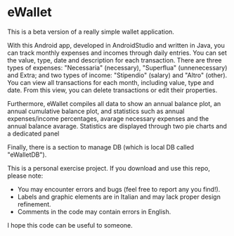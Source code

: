 # eWallet

This is a beta version of a really simple wallet application.

With this Android app, developed in AndroidStudio and written in Java, you can track monthly expenses and incomes through daily entries. You can set the value, type, date and description for each transaction. There are three types of expenses: "Necessaria" (necessary), "Superflua" (unnenecessary) and Extra; and two types of income: "Stipendio" (salary) and "Altro" (other). You can view all transactions for each month, including value, type and date. From this view, you can delete transactions or edit their properties.

Furthermore, eWallet compiles all data to show an annual balance plot, an annual cumulative balance plot, and statistics such as annual expenses/income percentages, avarage necessary expenses and the annual balance avarage. Statistics are displayed through two pie charts and a dedicated panel

Finally, there is a section to manage DB (which is local DB called "eWalletDB").

This is a personal exercise project. If you download and use this repo, please note:

- You may encounter errors and bugs (feel free to report any you find!).
- Labels and graphic elements are in Italian and may lack proper design refinement.
- Comments in the code may contain errors in English.

I hope this code can be useful to someone.
